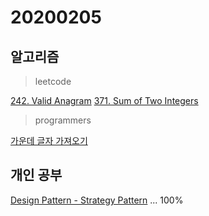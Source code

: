 # 20200205

## 알고리즘
> leetcode

[242. Valid Anagram](https://github.com/Hyune-c/algorithm/tree/master/src/main/java/leetcode/validanagram)
[371. Sum of Two Integers](https://github.com/Hyune-c/algorithm/tree/master/src/main/java/leetcode/sumoftwointegers)

> programmers

[가운데 글자 가져오기](https://github.com/Hyune-c/algorithm/tree/master/src/main/java/programmers/middleletter)

## 개인 공부
[Design Pattern - Strategy Pattern](https://github.com/Hyune-c/TIL/blob/master/Design%20Pattern/Strategy%20Pattern.md) ... 100%
<!--stackedit_data:
eyJoaXN0b3J5IjpbLTUxNDgxNTUzMV19
-->